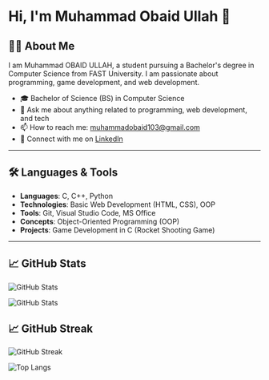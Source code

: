 # Hi, I'm Muhammad Obaid Ullah 👋

## 👨‍🎓 About Me
I am Muhammad OBAID ULLAH, a student pursuing a Bachelor's degree in Computer Science from FAST University. I am passionate about programming, game development, and web development.

- 🎓 Bachelor of Science (BS) in Computer Science
- 💬 Ask me about anything related to programming, web development, and tech
- 📫 How to reach me: muhammadobaid103@gmail.com
- 🔗 Connect with me on [LinkedIn](https://www.linkedin.com/in/muhammad-obaid-ullah-29b6b0323/)

---

## 🛠️ Languages & Tools

- **Languages**: C, C++, Python
- **Technologies**: Basic Web Development (HTML, CSS), OOP
- **Tools**: Git, Visual Studio Code, MS Office
- **Concepts**: Object-Oriented Programming (OOP)
- **Projects**: Game Development in C (Rocket Shooting Game)

---
<!-- GitHub Stats -->
## 📈 GitHub Stats

![GitHub Stats](https://github-readme-stats.vercel.app/api?username=Obaid03&show_icons=true&count_private=true&theme=radical&card_width=500)

![GitHub Stats](https://github-readme-stats.vercel.app/api?username=Obaid03&show_icons=true&theme=highcontrast&count_private=true&hide_title=false&card_width=500)

<!-- GitHub Streak -->

## 📈 GitHub Streak
![GitHub Streak](https://github-readme-streak-stats.herokuapp.com/?user=Obaid03&theme=radical&card_width=500)

<!-- ![GitHub Streak](https://github-readme-streak-stats.herokuapp.com/?user=Obaid03&theme=radical) -->


<!-- Most Used Languages -->

![Top Langs](https://github-readme-stats.vercel.app/api/top-langs/?username=Obaid03&layout=compact&theme=radical&card_width=500)







